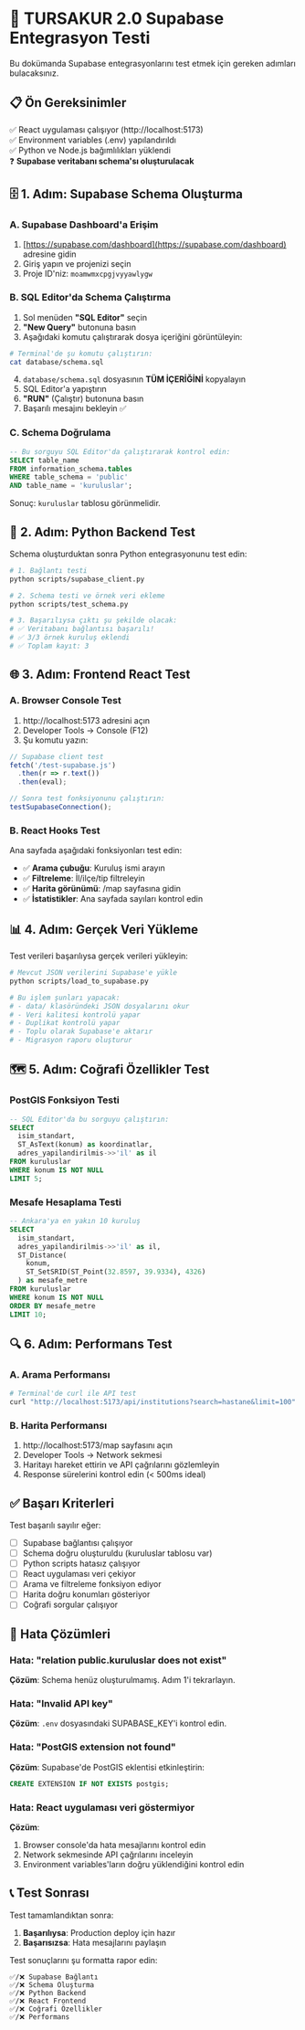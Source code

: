# 🚀 TURSAKUR 2.0 Supabase Entegrasyon Testi

Bu dokümanda Supabase entegrasyonlarını test etmek için gereken adımları bulacaksınız.

## 📋 Ön Gereksinimler

✅ React uygulaması çalışıyor (http://localhost:5173)  
✅ Environment variables (.env) yapılandırıldı  
✅ Python ve Node.js bağımlılıkları yüklendi  
❓ **Supabase veritabanı schema'sı oluşturulacak**

## 🗄️ 1. Adım: Supabase Schema Oluşturma

### A. Supabase Dashboard'a Erişim
1. [https://supabase.com/dashboard](https://supabase.com/dashboard) adresine gidin
2. Giriş yapın ve projenizi seçin
3. Proje ID'niz: `moamwmxcpgjvyyawlygw`

### B. SQL Editor'da Schema Çalıştırma
1. Sol menüden **"SQL Editor"** seçin
2. **"New Query"** butonuna basın
3. Aşağıdaki komutu çalıştırarak dosya içeriğini görüntüleyin:

```bash
# Terminal'de şu komutu çalıştırın:
cat database/schema.sql
```

4. `database/schema.sql` dosyasının **TÜM İÇERİĞİNİ** kopyalayın
5. SQL Editor'a yapıştırın
6. **"RUN"** (Çalıştır) butonuna basın
7. Başarılı mesajını bekleyin ✅

### C. Schema Doğrulama
```sql
-- Bu sorguyu SQL Editor'da çalıştırarak kontrol edin:
SELECT table_name 
FROM information_schema.tables 
WHERE table_schema = 'public' 
AND table_name = 'kuruluslar';
```

Sonuç: `kuruluslar` tablosu görünmelidir.

## 🧪 2. Adım: Python Backend Test

Schema oluşturduktan sonra Python entegrasyonunu test edin:

```bash
# 1. Bağlantı testi
python scripts/supabase_client.py

# 2. Schema testi ve örnek veri ekleme
python scripts/test_schema.py

# 3. Başarılıysa çıktı şu şekilde olacak:
# ✅ Veritabanı bağlantısı başarılı!
# ✅ 3/3 örnek kuruluş eklendi
# ✅ Toplam kayıt: 3
```

## 🌐 3. Adım: Frontend React Test

### A. Browser Console Test
1. http://localhost:5173 adresini açın
2. Developer Tools → Console (F12)
3. Şu komutu yazın:

```javascript
// Supabase client test
fetch('/test-supabase.js')
  .then(r => r.text())
  .then(eval);

// Sonra test fonksiyonunu çalıştırın:
testSupabaseConnection();
```

### B. React Hooks Test
Ana sayfada aşağıdaki fonksiyonları test edin:

- ✅ **Arama çubuğu**: Kuruluş ismi arayın
- ✅ **Filtreleme**: İl/ilçe/tip filtreleyin  
- ✅ **Harita görünümü**: /map sayfasına gidin
- ✅ **İstatistikler**: Ana sayfada sayıları kontrol edin

## 📊 4. Adım: Gerçek Veri Yükleme

Test verileri başarılıysa gerçek verileri yükleyin:

```bash
# Mevcut JSON verilerini Supabase'e yükle
python scripts/load_to_supabase.py

# Bu işlem şunları yapacak:
# - data/ klasöründeki JSON dosyalarını okur
# - Veri kalitesi kontrolü yapar
# - Duplikat kontrolü yapar
# - Toplu olarak Supabase'e aktarır
# - Migrasyon raporu oluşturur
```

## 🗺️ 5. Adım: Coğrafi Özellikler Test

### PostGIS Fonksiyon Testi
```sql
-- SQL Editor'da bu sorguyu çalıştırın:
SELECT 
  isim_standart,
  ST_AsText(konum) as koordinatlar,
  adres_yapilandirilmis->>'il' as il
FROM kuruluslar 
WHERE konum IS NOT NULL 
LIMIT 5;
```

### Mesafe Hesaplama Testi
```sql
-- Ankara'ya en yakın 10 kuruluş
SELECT 
  isim_standart,
  adres_yapilandirilmis->>'il' as il,
  ST_Distance(
    konum, 
    ST_SetSRID(ST_Point(32.8597, 39.9334), 4326)
  ) as mesafe_metre
FROM kuruluslar 
WHERE konum IS NOT NULL
ORDER BY mesafe_metre
LIMIT 10;
```

## 🔍 6. Adım: Performans Test

### A. Arama Performansı
```bash
# Terminal'de curl ile API test
curl "http://localhost:5173/api/institutions?search=hastane&limit=100"
```

### B. Harita Performansı
1. http://localhost:5173/map sayfasını açın
2. Developer Tools → Network sekmesi
3. Haritayı hareket ettirin ve API çağrılarını gözlemleyin
4. Response sürelerini kontrol edin (< 500ms ideal)

## ✅ Başarı Kriterleri

Test başarılı sayılır eğer:

- [ ] Supabase bağlantısı çalışıyor
- [ ] Schema doğru oluşturuldu (kuruluslar tablosu var)
- [ ] Python scripts hatasız çalışıyor
- [ ] React uygulaması veri çekiyor
- [ ] Arama ve filtreleme fonksiyon ediyor
- [ ] Harita doğru konumları gösteriyor
- [ ] Coğrafi sorgular çalışıyor

## 🚨 Hata Çözümleri

### Hata: "relation public.kuruluslar does not exist"
**Çözüm**: Schema henüz oluşturulmamış. Adım 1'i tekrarlayın.

### Hata: "Invalid API key"
**Çözüm**: `.env` dosyasındaki SUPABASE_KEY'i kontrol edin.

### Hata: "PostGIS extension not found"
**Çözüm**: Supabase'de PostGIS eklentisi etkinleştirin:
```sql
CREATE EXTENSION IF NOT EXISTS postgis;
```

### Hata: React uygulaması veri göstermiyor
**Çözüm**: 
1. Browser console'da hata mesajlarını kontrol edin
2. Network sekmesinde API çağrılarını inceleyin
3. Environment variables'ların doğru yüklendiğini kontrol edin

## 📞 Test Sonrası

Test tamamlandıktan sonra:

1. **Başarılıysa**: Production deploy için hazır
2. **Başarısızsa**: Hata mesajlarını paylaşın

Test sonuçlarını şu formatta rapor edin:
```
✅/❌ Supabase Bağlantı
✅/❌ Schema Oluşturma  
✅/❌ Python Backend
✅/❌ React Frontend
✅/❌ Coğrafi Özellikler
✅/❌ Performans
```
